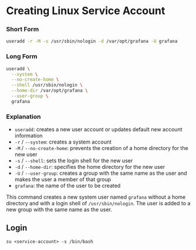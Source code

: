 # Creating Linux Service Account

### Short Form

```bash
useradd -r -M -s /usr/sbin/nologin -d /var/opt/grafana -U grafana
```

### Long Form

```bash
useradd \
  --system \
  --no-create-home \
  --shell /usr/sbin/nologin \
  --home-dir /var/opt/grafana \
  --user-group \
  grafana
```

### Explanation

- `useradd`: creates a new user account or updates default new account information
- `-r` / `--system`: creates a system account
- `-M` / `--no-create-home`: prevents the creation of a home directory for the new user
- `-s` / `--shell`: sets the login shell for the new user
- `-d` / `--home-dir`: specifies the home directory for the new user
- `-U` / `--user-group`: creates a group with the same name as the user and makes the user a member of that group
- `grafana`: the name of the user to be created

This command creates a new system user named `grafana` without a home directory and with a login shell of `/usr/sbin/nologin`. The user is added to a new group with the same name as the user.

## Login

```
su <service-account> -s /bin/bash
```
